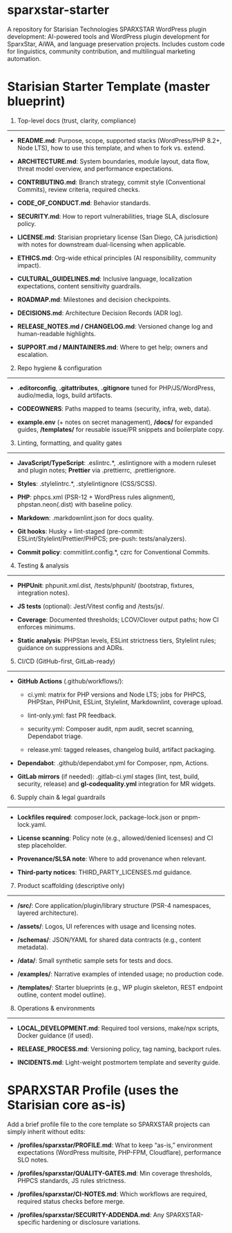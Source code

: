 # sparxstar-starter
A repository for Starisian Technologies SPARXSTAR WordPress plugin development: AI-powered tools and WordPress plugin development for SparxStar, AiWA, and language preservation projects. Includes custom code for linguistics, community contribution, and multilingual marketing automation.

Starisian Starter Template (master blueprint)
==========================================

1) Top-level docs (trust, clarity, compliance)
----------------------------------------------

*   **README.md**: Purpose, scope, supported stacks (WordPress/PHP 8.2+, Node LTS), how to use this template, and when to fork vs. extend.
    
*   **ARCHITECTURE.md**: System boundaries, module layout, data flow, threat model overview, and performance expectations.
    
*   **CONTRIBUTING.md**: Branch strategy, commit style (Conventional Commits), review criteria, required checks.
    
*   **CODE\_OF\_CONDUCT.md**: Behavior standards.
    
*   **SECURITY.md**: How to report vulnerabilities, triage SLA, disclosure policy.
    
*   **LICENSE.md**: Starisian proprietary license (San Diego, CA jurisdiction) with notes for downstream dual-licensing when applicable.
    
*   **ETHICS.md**: Org-wide ethical principles (AI responsibility, community impact).
    
*   **CULTURAL\_GUIDELINES.md**: Inclusive language, localization expectations, content sensitivity guardrails.
    
*   **ROADMAP.md**: Milestones and decision checkpoints.
    
*   **DECISIONS.md**: Architecture Decision Records (ADR log).
    
*   **RELEASE\_NOTES.md / CHANGELOG.md**: Versioned change log and human-readable highlights.
    
*   **SUPPORT.md / MAINTAINERS.md**: Where to get help; owners and escalation.
    

2) Repo hygiene & configuration
-------------------------------

*   **.editorconfig**, **.gitattributes**, **.gitignore** tuned for PHP/JS/WordPress, audio/media, logs, build artifacts.
    
*   **CODEOWNERS**: Paths mapped to teams (security, infra, web, data).
    
*   **example.env** (+ notes on secret management), **/docs/** for expanded guides, **/templates/** for reusable issue/PR snippets and boilerplate copy.
    

3) Linting, formatting, and quality gates
-----------------------------------------

*   **JavaScript/TypeScript**: .eslintrc.\*, .eslintignore with a modern ruleset and plugin notes; **Prettier** via .prettierrc, .prettierignore.
    
*   **Styles**: .stylelintrc.\*, .stylelintignore (CSS/SCSS).
    
*   **PHP**: phpcs.xml (PSR-12 + WordPress rules alignment), phpstan.neon(.dist) with baseline policy.
    
*   **Markdown**: .markdownlint.json for docs quality.
    
*   **Git hooks**: Husky + lint-staged (pre-commit: ESLint/Stylelint/Prettier/PHPCS; pre-push: tests/analyzers).
    
*   **Commit policy**: commitlint.config.\*, czrc for Conventional Commits.
    

4) Testing & analysis
---------------------

*   **PHPUnit**: phpunit.xml.dist, /tests/phpunit/ (bootstrap, fixtures, integration notes).
    
*   **JS tests** (optional): Jest/Vitest config and /tests/js/.
    
*   **Coverage**: Documented thresholds; LCOV/Clover output paths; how CI enforces minimums.
    
*   **Static analysis**: PHPStan levels, ESLint strictness tiers, Stylelint rules; guidance on suppressions and ADRs.
    

5) CI/CD (GitHub-first, GitLab-ready)
-------------------------------------

*   **GitHub Actions** (.github/workflows/):
    
    *   ci.yml: matrix for PHP versions and Node LTS; jobs for PHPCS, PHPStan, PHPUnit, ESLint, Stylelint, Markdownlint, coverage upload.
        
    *   lint-only.yml: fast PR feedback.
        
    *   security.yml: Composer audit, npm audit, secret scanning, Dependabot triage.
        
    *   release.yml: tagged releases, changelog build, artifact packaging.
        
*   **Dependabot**: .github/dependabot.yml for Composer, npm, Actions.
    
*   **GitLab mirrors** (if needed): .gitlab-ci.yml stages (lint, test, build, security, release) and **gl-codequality.yml** integration for MR widgets.
    

6) Supply chain & legal guardrails
----------------------------------

*   **Lockfiles required**: composer.lock, package-lock.json or pnpm-lock.yaml.
    
*   **License scanning**: Policy note (e.g., allowed/denied licenses) and CI step placeholder.
    
*   **Provenance/SLSA note**: Where to add provenance when relevant.
    
*   **Third-party notices**: THIRD\_PARTY\_LICENSES.md guidance.
    

7) Product scaffolding (descriptive only)
-----------------------------------------

*   **/src/**: Core application/plugin/library structure (PSR-4 namespaces, layered architecture).
    
*   **/assets/**: Logos, UI references with usage and licensing notes.
    
*   **/schemas/**: JSON/YAML for shared data contracts (e.g., content metadata).
    
*   **/data/**: Small synthetic sample sets for tests and docs.
    
*   **/examples/**: Narrative examples of intended usage; no production code.
    
*   **/templates/**: Starter blueprints (e.g., WP plugin skeleton, REST endpoint outline, content model outline).
    

8) Operations & environments
----------------------------

*   **LOCAL\_DEVELOPMENT.md**: Required tool versions, make/npx scripts, Docker guidance (if used).
    
*   **RELEASE\_PROCESS.md**: Versioning policy, tag naming, backport rules.
    
*   **INCIDENTS.md**: Light-weight postmortem template and severity guide.
    

SPARXSTAR Profile (uses the Starisian core as-is)
=================================================

Add a brief profile file to the core template so SPARXSTAR projects can simply inherit without edits:

*   **/profiles/sparxstar/PROFILE.md**: What to keep “as-is,” environment expectations (WordPress multisite, PHP-FPM, Cloudflare), performance SLO notes.
    
*   **/profiles/sparxstar/QUALITY-GATES.md**: Min coverage thresholds, PHPCS standards, JS rules strictness.
    
*   **/profiles/sparxstar/CI-NOTES.md**: Which workflows are required, required status checks before merge.
    
*   **/profiles/sparxstar/SECURITY-ADDENDA.md**: Any SPARXSTAR-specific hardening or disclosure variations.
